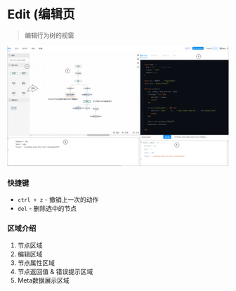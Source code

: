 # Edit (编辑页

> 编辑行为树的视窗

![img](../../res/edit_preview.png)

### 快捷键
* `ctrl + z` - 撤销上一次的动作
* `del` - 删除选中的节点

### 区域介绍
1. 节点区域 
2. 编辑区域
3. 节点属性区域
4. 节点返回值 & 错误提示区域
5. Meta数据展示区域

